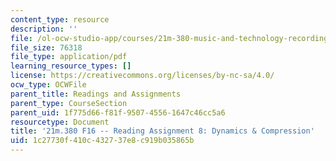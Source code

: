 ```yaml
---
content_type: resource
description: ''
file: /ol-ocw-studio-app/courses/21m-380-music-and-technology-recording-techniques-and-audio-production-fall-2016/1c27730f410c432737e8c919b035865b_MIT21M_380F16_assn_rd08.pdf
file_size: 76318
file_type: application/pdf
learning_resource_types: []
license: https://creativecommons.org/licenses/by-nc-sa/4.0/
ocw_type: OCWFile
parent_title: Readings and Assignments
parent_type: CourseSection
parent_uid: 1f775d66-f81f-9507-4556-1647c46cc5a6
resourcetype: Document
title: '21m.380 F16 -- Reading Assignment 8: Dynamics & Compression'
uid: 1c27730f-410c-4327-37e8-c919b035865b
---
```

